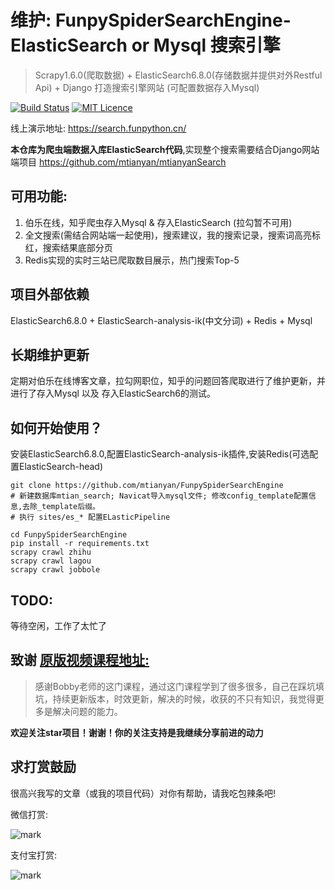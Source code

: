 # 维护: FunpySpiderSearchEngine-ElasticSearch or Mysql 搜索引擎

>Scrapy1.6.0(爬取数据) + ElasticSearch6.8.0(存储数据并提供对外Restful Api) + Django 打造搜索引擎网站 (可配置数据存入Mysql)

[![Build Status](https://travis-ci.org/mtianyan/hexoBlog-Github.svg?branch=master)](https://travis-ci.org/mtianyan/hexoBlog-Github)
[![MIT Licence](https://badges.frapsoft.com/os/mit/mit.svg?v=103)](https://opensource.org/licenses/mit-license.php)

线上演示地址: https://search.funpython.cn/

**本仓库为爬虫端数据入库ElasticSearch代码**,实现整个搜索需要结合Django网站端项目 https://github.com/mtianyan/mtianyanSearch

## 可用功能:

1. 伯乐在线，知乎爬虫存入Mysql & 存入ElasticSearch (拉勾暂不可用)
2. 全文搜索(需结合网站端一起使用)，搜索建议，我的搜索记录，搜索词高亮标红，搜索结果底部分页
3. Redis实现的实时三站已爬取数目展示，热门搜索Top-5

## 项目外部依赖

ElasticSearch6.8.0 + ElasticSearch-analysis-ik(中文分词) + Redis + Mysql

## 长期维护更新

定期对伯乐在线博客文章，拉勾网职位，知乎的问题回答爬取进行了维护更新，并进行了存入Mysql 以及 存入ElasticSearch6的测试。

## 如何开始使用？

安装ElasticSearch6.8.0,配置ElasticSearch-analysis-ik插件,安装Redis(可选配置ElasticSearch-head)

```
git clone https://github.com/mtianyan/FunpySpiderSearchEngine
# 新建数据库mtian_search; Navicat导入mysql文件; 修改config_template配置信息,去除_template后缀。
# 执行 sites/es_* 配置ELasticPipeline

cd FunpySpiderSearchEngine
pip install -r requirements.txt
scrapy crawl zhihu
scrapy crawl lagou
scrapy crawl jobbole
```

## TODO:

等待空闲，工作了太忙了

## 致谢 [原版视频课程地址:](https://coding.imooc.com/class/92.html)

>感谢Bobby老师的这门课程，通过这门课程学到了很多很多，自己在踩坑填坑，持续更新版本，时效更新，解决的时候，收获的不只有知识，我觉得更多是解决问题的能力。


**欢迎关注star项目！谢谢！你的关注支持是我继续分享前进的动力**

## 求打赏鼓励

很高兴我写的文章（或我的项目代码）对你有帮助，请我吃包辣条吧!

微信打赏:

![mark](http://myphoto.mtianyan.cn/blog/180302/i52eHgilfD.png?imageslim)

支付宝打赏:

![mark](http://myphoto.mtianyan.cn/blog/180302/gDlBGemI60.jpg?imageslim)
